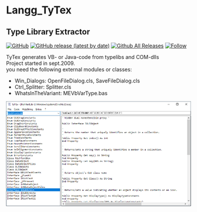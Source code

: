# Langg_TyTex  
## Type Library Extractor  

[![GitHub](https://img.shields.io/github/license/OlimilO1402/Langg_TyTex?style=plastic)](https://github.com/OlimilO1402/Langg_TyTex/blob/master/LICENSE) 
[![GitHub release (latest by date)](https://img.shields.io/github/v/release/OlimilO1402/Langg_TyTex?style=plastic)](https://github.com/OlimilO1402/Langg_TyTex/releases/latest) 
[![Github All Releases](https://img.shields.io/github/downloads/OlimilO1402/Langg_TyTex/total.svg)](https://github.com/OlimilO1402/Langg_TyTex/releases/download/v2.3.4/Langg_TyTex.zip) 
[![Follow](https://img.shields.io/github/followers/OlimilO1402.svg?style=social&label=Follow&maxAge=2592000)](https://github.com/OlimilO1402/Langg_TyTex/watchers)  

TyTex generates VB- or Java-code from typelibs and COM-dlls  
Project started in sept.2009.  
you need the following external modules or classes:  
* Win_Dialogs: OpenFileDialog.cls, SaveFileDialog.cls  
* Ctrl_Splitter: Splitter.cls  
* WhatsInTheVariant: MEVbVarType.bas  
  
![TyTex Image](Resources/TyTex.png "TyTex Image")  
